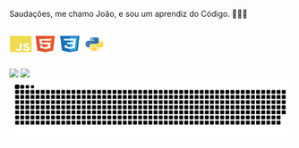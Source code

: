 ‎Saudações, me chamo João, e sou um aprendiz do Código. 👨‍💻🌐 


<div style="display: inline_block"><br>
  <img align="center" alt="Rafa-Js" height="30" width="40" src="https://raw.githubusercontent.com/devicons/devicon/master/icons/javascript/javascript-plain.svg">
  <img align="center" alt="Rafa-HTML" height="30" width="40" src="https://raw.githubusercontent.com/devicons/devicon/master/icons/html5/html5-original.svg">
  <img align="center" alt="Rafa-CSS" height="30" width="40" src="https://raw.githubusercontent.com/devicons/devicon/master/icons/css3/css3-original.svg">
  <img align="center" alt="Rafa-Python" height="30" width="40" src="https://raw.githubusercontent.com/devicons/devicon/master/icons/python/python-original.svg">
</div>
  
  ##
 
<div> 
  <a href="https://www.instagram.com/joaoant.sz/" target="_blank"><img src="https://img.shields.io/badge/-Instagram-%23E4405F?style=for-the-badge&logo=instagram&logoColor=white" target="_blank"></a>
  <a href = "mailto:antonijoao2005@gmail.com"><img src="https://img.shields.io/badge/-Gmail-%23333?style=for-the-badge&logo=gmail&logoColor=white" target="_blank"></a>  
</div>


<picture>
  <source media="(prefers-color-scheme: dark)" srcset="https://raw.githubusercontent.com/Springoz/Springoz/output/github-contribution-grid-snake-dark.svg">
  <source media="(prefers-color-scheme: light)" srcset="https://raw.githubusercontent.com/Springoz/Springoz/output/github-contribution-grid-snake.svg">
  <img alt="github contribution grid snake animation" src="https://raw.githubusercontent.com/Springoz/Springoz/output/github-contribution-grid-snake.svg">
</picture>


